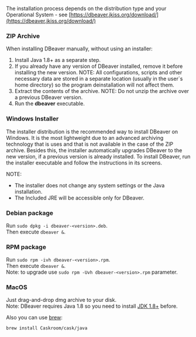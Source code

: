 The installation process depends on the distribution type and your Operational System - see [https://dbeaver.jkiss.org/download/](https://dbeaver.jkiss.org/download/)

### ZIP Archive
When installing DBeaver manually, without using an installer:
1. Install Java 1.8+ as a separate step.
2. If you already have any version of DBeaver installed, remove it before installing the new version.
NOTE: All configurations, scripts and other necessary data are stored in a separate location (usually in the user`s home directory) so the program deinstallation will not affect them.
3. Extract the contents of the archive.
NOTE: Do not unzip the archive over a previous DBeaver version.
4. Run the **dbeaver** executable.

### Windows Installer
The installer distribution is the recommended way to install DBeaver on Windows. It is the most lightweight due to an advanced archiving technology that is uses and that is not available in the case of the ZIP archive. Besides this, the installer automatically upgrades DBeaver to the new version, if a previous version is already installed.
To install DBeaver, run the installer executable and follow the instructions in its screens.

NOTE:
* The installer does not change any system settings or the Java installation. 
* The Included JRE will be accessible only for DBeaver.  

### Debian package
Run `sudo dpkg -i dbeaver-<version>.deb`.  
Then execute `dbeaver &`.  

### RPM package
Run `sudo rpm -ivh dbeaver-<version>.rpm`.  
Then execute `dbeaver &`.  
Note: to upgrade use `sudo rpm -Uvh dbeaver-<version>.rpm` parameter.

### MacOS
Just drag-and-drop dmg archive to your disk.  
Note: DBeaver requires Java 1.8 so you need to install [JDK 1.8+](http://www.oracle.com/technetwork/java/javase/downloads/jdk8-downloads-2133151.html) before.

Also you can use [brew](http://macappstore.org/dbeaver-community/): 
```sh
brew install Caskroom/cask/java
```